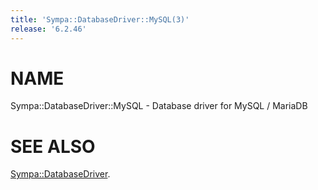 ```yaml
---
title: 'Sympa::DatabaseDriver::MySQL(3)'
release: '6.2.46'
---
```


# NAME

Sympa::DatabaseDriver::MySQL - Database driver for MySQL / MariaDB

# SEE ALSO

[Sympa::DatabaseDriver](./Sympa-DatabaseDriver.3.md).
